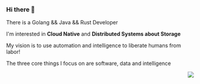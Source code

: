### Hi there 👋

There is a Golang && Java && Rust Developer

I'm interested in **Cloud Native** and **Distributed Systems about Storage**

My vision is to use automation and intelligence to liberate humans from labor!

The three core things I focus on are software, data and intelligence

<!--
**morsuning/morsuning** is a ✨ _special_ ✨ repository because its `README.md` (this file) appears on your GitHub profile.

Here are some ideas to get you started:

- 🔭 I’m currently working on ...
- 🌱 I’m currently learning ...
- 👯 I’m looking to collaborate on ...
- 🤔 I’m looking for help with ...
- 💬 Ask me about ...
- 📫 How to reach me: ...
- 😄 Pronouns: ...
- ⚡ Fun fact: ...
-->

<img align="right" src="https://github-readme-stats.vercel.app/api?username=morsuning" />
